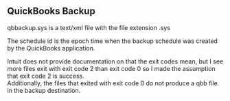 ## QuickBooks Backup
qbbackup.sys is a text/xml file with the file extension .sys

The schedule id is the epoch time when the backup schedule was created by the QuickBooks application.

Intuit does not provide documentation on that the exit codes mean, but I see more files exit with exit code 2 than exit code 0 so I made the assumption that exit code 2 is success.  
Additionally, the files that exited with exit code 0 do not produce a qbb file in the backup destination.
